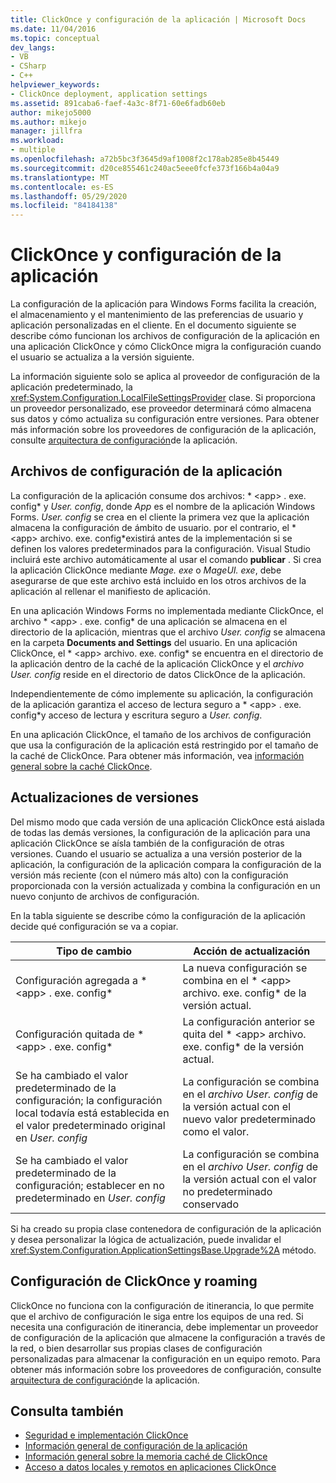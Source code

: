 ```yaml
---
title: ClickOnce y configuración de la aplicación | Microsoft Docs
ms.date: 11/04/2016
ms.topic: conceptual
dev_langs:
- VB
- CSharp
- C++
helpviewer_keywords:
- ClickOnce deployment, application settings
ms.assetid: 891caba6-faef-4a3c-8f71-60e6fadb60eb
author: mikejo5000
ms.author: mikejo
manager: jillfra
ms.workload:
- multiple
ms.openlocfilehash: a72b5bc3f3645d9af1008f2c178ab285e8b45449
ms.sourcegitcommit: d20ce855461c240ac5eee0fcfe373f166b4a04a9
ms.translationtype: MT
ms.contentlocale: es-ES
ms.lasthandoff: 05/29/2020
ms.locfileid: "84184138"
---
```

# <a name="clickonce-and-application-settings"></a>ClickOnce y configuración de la aplicación
La configuración de la aplicación para Windows Forms facilita la creación, el almacenamiento y el mantenimiento de las preferencias de usuario y aplicación personalizadas en el cliente. En el documento siguiente se describe cómo funcionan los archivos de configuración de la aplicación en una aplicación ClickOnce y cómo ClickOnce migra la configuración cuando el usuario se actualiza a la versión siguiente.

 La información siguiente solo se aplica al proveedor de configuración de la aplicación predeterminado, la <xref:System.Configuration.LocalFileSettingsProvider> clase. Si proporciona un proveedor personalizado, ese proveedor determinará cómo almacena sus datos y cómo actualiza su configuración entre versiones. Para obtener más información sobre los proveedores de configuración de la aplicación, consulte [arquitectura de configuración](/dotnet/framework/winforms/advanced/application-settings-architecture)de la aplicación.

## <a name="application-settings-files"></a>Archivos de configuración de la aplicación
 La configuración de la aplicación consume dos archivos: * \<app> . exe. config* y *User. config*, donde *App* es el nombre de la aplicación Windows Forms. *User. config* se crea en el cliente la primera vez que la aplicación almacena la configuración de ámbito de usuario. por el contrario, el * \<app> archivo. exe. config*existirá antes de la implementación si se definen los valores predeterminados para la configuración. Visual Studio incluirá este archivo automáticamente al usar el comando **publicar** . Si crea la aplicación ClickOnce mediante *Mage. exe* o *MageUI. exe*, debe asegurarse de que este archivo está incluido en los otros archivos de la aplicación al rellenar el manifiesto de aplicación.

 En una aplicación Windows Forms no implementada mediante ClickOnce, el archivo * \<app> . exe. config* de una aplicación se almacena en el directorio de la aplicación, mientras que el archivo *User. config* se almacena en la carpeta **Documents and Settings** del usuario. En una aplicación ClickOnce, el * \<app> archivo. exe. config* se encuentra en el directorio de la aplicación dentro de la caché de la aplicación ClickOnce y el *archivo User. config* reside en el directorio de datos ClickOnce de la aplicación.

 Independientemente de cómo implemente su aplicación, la configuración de la aplicación garantiza el acceso de lectura seguro a * \<app> . exe. config*y acceso de lectura y escritura seguro a *User. config*.

 En una aplicación ClickOnce, el tamaño de los archivos de configuración que usa la configuración de la aplicación está restringido por el tamaño de la caché de ClickOnce. Para obtener más información, vea [información general sobre la caché ClickOnce](../deployment/clickonce-cache-overview.md).

## <a name="version-upgrades"></a>Actualizaciones de versiones
 Del mismo modo que cada versión de una aplicación ClickOnce está aislada de todas las demás versiones, la configuración de la aplicación para una aplicación ClickOnce se aísla también de la configuración de otras versiones. Cuando el usuario se actualiza a una versión posterior de la aplicación, la configuración de la aplicación compara la configuración de la versión más reciente (con el número más alto) con la configuración proporcionada con la versión actualizada y combina la configuración en un nuevo conjunto de archivos de configuración.

 En la tabla siguiente se describe cómo la configuración de la aplicación decide qué configuración se va a copiar.

|Tipo de cambio|Acción de actualización|
|--------------------|--------------------|
|Configuración agregada a * \<app> . exe. config*|La nueva configuración se combina en el * \<app> archivo. exe. config* de la versión actual.|
|Configuración quitada de * \<app> . exe. config*|La configuración anterior se quita del * \<app> archivo. exe. config* de la versión actual.|
|Se ha cambiado el valor predeterminado de la configuración; la configuración local todavía está establecida en el valor predeterminado original en *User. config*|La configuración se combina en el *archivo User. config* de la versión actual con el nuevo valor predeterminado como el valor.|
|Se ha cambiado el valor predeterminado de la configuración; establecer en no predeterminado en *User. config*|La configuración se combina en el *archivo User. config* de la versión actual con el valor no predeterminado conservado|

Si ha creado su propia clase contenedora de configuración de la aplicación y desea personalizar la lógica de actualización, puede invalidar el <xref:System.Configuration.ApplicationSettingsBase.Upgrade%2A> método.

## <a name="clickonce-and-roaming-settings"></a>Configuración de ClickOnce y roaming
 ClickOnce no funciona con la configuración de itinerancia, lo que permite que el archivo de configuración le siga entre los equipos de una red. Si necesita una configuración de itinerancia, debe implementar un proveedor de configuración de la aplicación que almacene la configuración a través de la red, o bien desarrollar sus propias clases de configuración personalizadas para almacenar la configuración en un equipo remoto. Para obtener más información sobre los proveedores de configuración, consulte [arquitectura de configuración](/dotnet/framework/winforms/advanced/application-settings-architecture)de la aplicación.

## <a name="see-also"></a>Consulta también
- [Seguridad e implementación ClickOnce](../deployment/clickonce-security-and-deployment.md)
- [Información general de configuración de la aplicación](/dotnet/framework/winforms/advanced/application-settings-overview)
- [Información general sobre la memoria caché de ClickOnce](../deployment/clickonce-cache-overview.md)
- [Acceso a datos locales y remotos en aplicaciones ClickOnce](../deployment/accessing-local-and-remote-data-in-clickonce-applications.md)